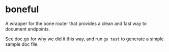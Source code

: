# boneful
A wrapper for the bone router that provides a clean and fast way to document endpoints.

See doc.go for why we did it this way, and run `go test` to generate a simple sample doc file.
